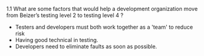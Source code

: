1.1 What are some factors that would help a development organization
move from Beizer’s testing level 2 to testing level 4 ?

- Testers and developers must both work together as a 'team' to reduce risk 
- Having good technical in testing.
- Developers need to eliminate faults as soon as possible.

